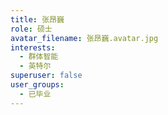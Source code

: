 ```yaml
---
title: 张昂巍
role: 硕士
avatar_filename: 张昂巍.avatar.jpg
interests:
  - 群体智能
  - 英特尔
superuser: false
user_groups:
  - 已毕业
---
```

